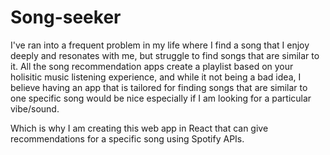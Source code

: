 # Song-seeker

I've ran into a frequent problem in my life where I find a song that I enjoy deeply and resonates with me, but struggle to find songs that are similar to it. All the song recommendation apps create a playlist based on your holisitic music listening experience, and while it not being a bad idea, I believe having an app that is tailored for finding songs that are similar to one specific song would be nice especially if I am looking for a particular vibe/sound.

Which is why I am creating this web app in React that can give recommendations for a specific song using Spotify APIs.
